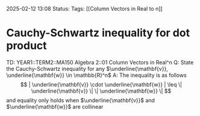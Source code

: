 2025-02-12 13:08
Status: 
Tags: [[Column Vectors in Real to n]]
# Cauchy-Schwartz inequality for dot product

TD: YEAR1::TERM2::MA150 Algebra 2::01 Column Vectors in Real^n 
Q: State the Cauchy-Schwartz inequality for any $\underline{\mathbf{v}}, \underline{\mathbf{w}} \in \mathbb{R}^n$
A: The inequality is as follows$$ | \underline{\mathbf{v}} \cdot \underline{\mathbf{w}} | \leq \| \underline{\mathbf{v}} \| \| \underline{\mathbf{w}} \| $$and equality only holds when $\underline{\mathbf{v}}$ and $\underline{\mathbf{w}}$ are collinear
<!--ID: 1739367204514-->
